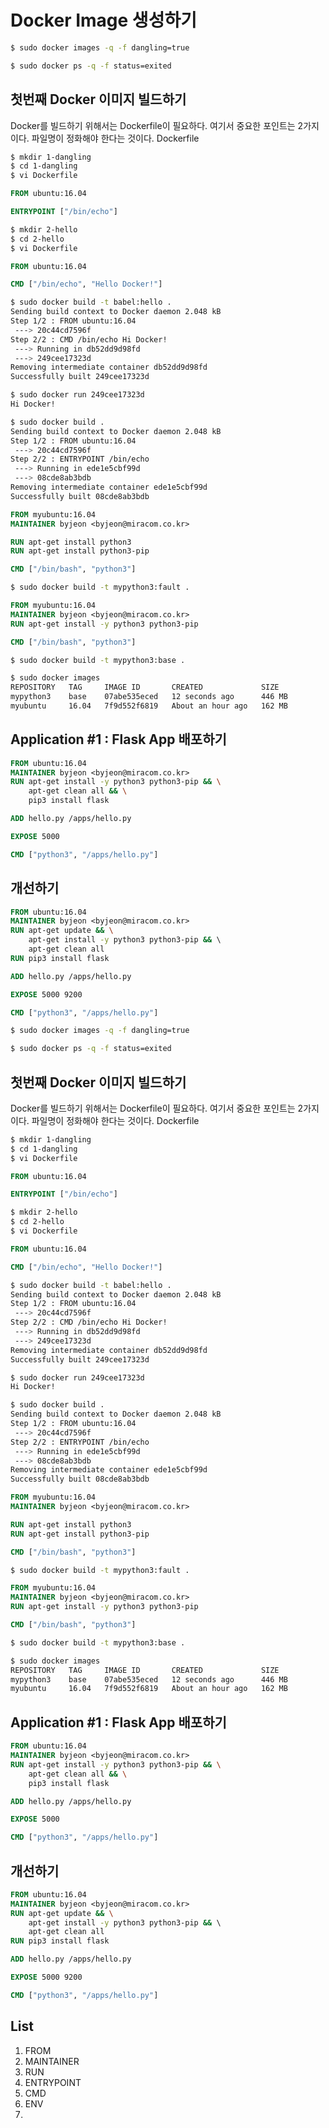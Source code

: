 # Docker Image 생성하기

```Bash
$ sudo docker images -q -f dangling=true

$ sudo docker ps -q -f status=exited
```

## 첫번째 Docker 이미지 빌드하기

Docker를 빌드하기 위해서는 Dockerfile이 필요하다.
여기서 중요한 포인트는 2가지이다. 파일명이 정화해야 한다는 것이다. Dockerfile

```Bash
$ mkdir 1-dangling
$ cd 1-dangling
$ vi Dockerfile
```

```Dockerfile
FROM ubuntu:16.04

ENTRYPOINT ["/bin/echo"]
```

```Bash
$ mkdir 2-hello
$ cd 2-hello
$ vi Dockerfile
```

```Dockerfile
FROM ubuntu:16.04

CMD ["/bin/echo", "Hello Docker!"]
```


```Bash
$ sudo docker build -t babel:hello .
Sending build context to Docker daemon 2.048 kB
Step 1/2 : FROM ubuntu:16.04
 ---> 20c44cd7596f
Step 2/2 : CMD /bin/echo Hi Docker!
 ---> Running in db52dd9d98fd
 ---> 249cee17323d
Removing intermediate container db52dd9d98fd
Successfully built 249cee17323d
```

```Bash
$ sudo docker run 249cee17323d
Hi Docker!
```

```Bash
$ sudo docker build .
Sending build context to Docker daemon 2.048 kB
Step 1/2 : FROM ubuntu:16.04
 ---> 20c44cd7596f
Step 2/2 : ENTRYPOINT /bin/echo
 ---> Running in ede1e5cbf99d
 ---> 08cde8ab3bdb
Removing intermediate container ede1e5cbf99d
Successfully built 08cde8ab3bdb
```

```Dockerfile
FROM myubuntu:16.04
MAINTAINER byjeon <byjeon@miracom.co.kr>

RUN apt-get install python3
RUN apt-get install python3-pip

CMD ["/bin/bash", "python3"]
```

```Bash
$ sudo docker build -t mypython3:fault .
```

```Dockerfile
FROM myubuntu:16.04
MAINTAINER byjeon <byjeon@miracom.co.kr>
RUN apt-get install -y python3 python3-pip

CMD ["/bin/bash", "python3"]
```

```Bash
$ sudo docker build -t mypython3:base .
```

```Bash
$ sudo docker images
REPOSITORY   TAG     IMAGE ID       CREATED             SIZE
mypython3    base    07abe535eced   12 seconds ago      446 MB
myubuntu     16.04   7f9d552f6819   About an hour ago   162 MB
```

## Application #1 : Flask App 배포하기

```Dockerfile
FROM ubuntu:16.04
MAINTAINER byjeon <byjeon@miracom.co.kr>
RUN apt-get install -y python3 python3-pip && \
    apt-get clean all && \
    pip3 install flask

ADD hello.py /apps/hello.py

EXPOSE 5000

CMD ["python3", "/apps/hello.py"]
```


## 개선하기

```Dockerfile
FROM ubuntu:16.04
MAINTAINER byjeon <byjeon@miracom.co.kr>
RUN apt-get update && \
    apt-get install -y python3 python3-pip && \    
    apt-get clean all
RUN pip3 install flask

ADD hello.py /apps/hello.py

EXPOSE 5000 9200

CMD ["python3", "/apps/hello.py"]
```


 ```Bash
 $ sudo docker images -q -f dangling=true

 $ sudo docker ps -q -f status=exited
 ```

 ## 첫번째 Docker 이미지 빌드하기

 Docker를 빌드하기 위해서는 Dockerfile이 필요하다.
 여기서 중요한 포인트는 2가지이다. 파일명이 정화해야 한다는 것이다. Dockerfile

 ```Bash
 $ mkdir 1-dangling
 $ cd 1-dangling
 $ vi Dockerfile
 ```

 ```Dockerfile
 FROM ubuntu:16.04

 ENTRYPOINT ["/bin/echo"]
 ```

 ```Bash
 $ mkdir 2-hello
 $ cd 2-hello
 $ vi Dockerfile
 ```

 ```Dockerfile
 FROM ubuntu:16.04

 CMD ["/bin/echo", "Hello Docker!"]
 ```


 ```Bash
 $ sudo docker build -t babel:hello .
 Sending build context to Docker daemon 2.048 kB
 Step 1/2 : FROM ubuntu:16.04
  ---> 20c44cd7596f
 Step 2/2 : CMD /bin/echo Hi Docker!
  ---> Running in db52dd9d98fd
  ---> 249cee17323d
 Removing intermediate container db52dd9d98fd
 Successfully built 249cee17323d
 ```

 ```Bash
 $ sudo docker run 249cee17323d
 Hi Docker!
 ```

 ```Bash
 $ sudo docker build .
 Sending build context to Docker daemon 2.048 kB
 Step 1/2 : FROM ubuntu:16.04
  ---> 20c44cd7596f
 Step 2/2 : ENTRYPOINT /bin/echo
  ---> Running in ede1e5cbf99d
  ---> 08cde8ab3bdb
 Removing intermediate container ede1e5cbf99d
 Successfully built 08cde8ab3bdb
 ```

 ```Dockerfile
 FROM myubuntu:16.04
 MAINTAINER byjeon <byjeon@miracom.co.kr>

 RUN apt-get install python3
 RUN apt-get install python3-pip

 CMD ["/bin/bash", "python3"]
 ```

 ```Bash
 $ sudo docker build -t mypython3:fault .
 ```

 ```Dockerfile
 FROM myubuntu:16.04
 MAINTAINER byjeon <byjeon@miracom.co.kr>
 RUN apt-get install -y python3 python3-pip

 CMD ["/bin/bash", "python3"]
 ```

 ```Bash
 $ sudo docker build -t mypython3:base .
 ```

 ```Bash
 $ sudo docker images
 REPOSITORY   TAG     IMAGE ID       CREATED             SIZE
 mypython3    base    07abe535eced   12 seconds ago      446 MB
 myubuntu     16.04   7f9d552f6819   About an hour ago   162 MB
 ```

 ## Application #1 : Flask App 배포하기

 ```Dockerfile
 FROM ubuntu:16.04
 MAINTAINER byjeon <byjeon@miracom.co.kr>
 RUN apt-get install -y python3 python3-pip && \
     apt-get clean all && \
     pip3 install flask

 ADD hello.py /apps/hello.py

 EXPOSE 5000

 CMD ["python3", "/apps/hello.py"]
 ```


 ## 개선하기

 ```Dockerfile
 FROM ubuntu:16.04
 MAINTAINER byjeon <byjeon@miracom.co.kr>
 RUN apt-get update && \
     apt-get install -y python3 python3-pip && \    
     apt-get clean all
 RUN pip3 install flask

 ADD hello.py /apps/hello.py

 EXPOSE 5000 9200

 CMD ["python3", "/apps/hello.py"]
 ```

 ## List
  1. FROM
  2. MAINTAINER
  3. RUN
  4. ENTRYPOINT
  5. CMD
  6. ENV
  7.
